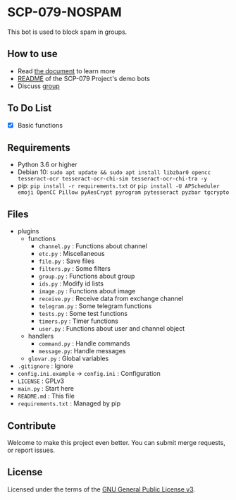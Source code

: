 # SCP-079-NOSPAM

This bot is used to block spam in groups.

## How to use

- Read [the document](https://scp-079.org/nospam/) to learn more
- [README](https://scp-079.org/readme/) of the SCP-079 Project's demo bots
- Discuss [group](https://t.me/SCP_079_CHAT)

## To Do List

- [x] Basic functions

## Requirements

- Python 3.6 or higher
- Debian 10: `sudo apt update && sudo apt install libzbar0 opencc tesseract-ocr tesseract-ocr-chi-sim tesseract-ocr-chi-tra -y`
- pip: `pip install -r requirements.txt` or `pip install -U APScheduler emoji OpenCC Pillow pyAesCrypt pyrogram pytesseract pyzbar tgcrypto`

## Files

- plugins
    - functions
        - `channel.py` : Functions about channel
        - `etc.py` : Miscellaneous
        - `file.py` : Save files
        - `filters.py` : Some filters
        - `group.py` : Functions about group
        - `ids.py` : Modify id lists
        - `image.py` : Functions about image
        - `receive.py` : Receive data from exchange channel
        - `telegram.py` : Some telegram functions
        - `tests.py` : Some test functions
        - `timers.py` : Timer functions
        - `user.py` : Functions about user and channel object
    - handlers
        - `command.py` : Handle commands
        - `message.py`: Handle messages
    - `glovar.py` : Global variables
- `.gitignore` : Ignore
- `config.ini.example` -> `config.ini` : Configuration
- `LICENSE` : GPLv3
- `main.py` : Start here
- `README.md` : This file
- `requirements.txt` : Managed by pip

## Contribute

Welcome to make this project even better. You can submit merge requests, or report issues.

## License

Licensed under the terms of the [GNU General Public License v3](LICENSE).
